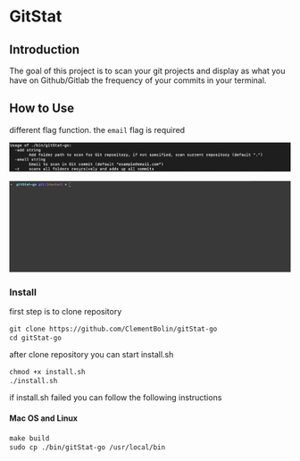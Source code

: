 # GitStat

## Introduction

The goal of this project is to scan your git projects and display as what you have on Github/Gitlab the frequency of your commits in your terminal.

## How to Use

different flag function. the ```email``` flag is required

![](./assets/help.png)

![Alt Text](./assets/example.gif)

### Install

first step is to clone repository

    git clone https://github.com/ClementBolin/gitStat-go
    cd gitStat-go

after clone repository you can start install.sh

    chmod +x install.sh
    ./install.sh

if install.sh failed you can follow the following instructions

#### Mac OS and Linux

    make build
    sudo cp ./bin/gitStat-go /usr/local/bin
